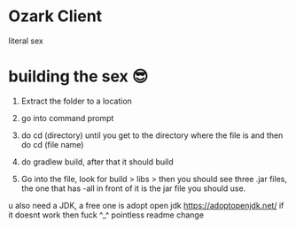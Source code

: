 # Ozark Client
literal sex

# building the sex 😎
1. Extract the folder to a location

2. go into command prompt

3. do cd (directory) until you get to the directory where the file is and then do cd (file name)

4. do gradlew build, after that it should build

5. Go into the file, look for build > libs > then you should see three .jar files, the one that has -all in front of it
is the jar file you should use.

u also need a JDK, a free one is adopt open jdk https://adoptopenjdk.net/
if it doesnt work then fuck ^_^ pointless readme change
